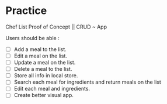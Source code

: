 # Practice
Chef List Proof of Concept || CRUD ~ App

Users should be able : 

- [ ] Add a meal to the list.
- [ ] Edit a meal on the list.
- [ ] Update a meal on the list. 
- [ ] Delete a meal to the list.
- [ ] Store all info in local store. 
- [ ] Search each meal for ingredients and return meals on the list
- [ ] Edit each meal and ingredients.
- [ ] Create better visual app.
